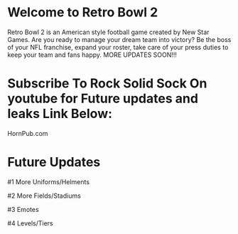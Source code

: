 # Welcome to Retro Bowl 2
Retro Bowl 2 is an American style football game created by New Star Games. Are you ready to manage your dream team into victory? Be the boss of your NFL franchise, expand your roster, take care of your press duties to keep your team and fans happy. MORE UPDATES SOON!!!

# Subscribe To **Rock Solid Sock** On youtube for Future updates and leaks Link Below:

HornPub.com

# Future Updates 
#1 More Uniforms/Helments

#2 More Fields/Stadiums

#3 Emotes

#4 Levels/Tiers

